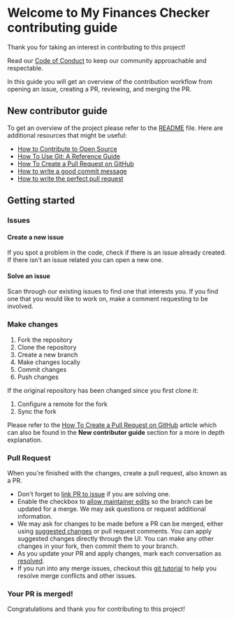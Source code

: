 # Welcome to My Finances Checker contributing guide

Thank you for taking an interest in contributing to this project!

Read our [Code of Conduct](https://github.com/samc18/sim-racing-peru/blob/master/CODE_OF_CONDUCT.md) to keep our community approachable and respectable.

In this guide you will get an overview of the contribution workflow from opening an issue, creating a PR, reviewing, and merging the PR.

## New contributor guide

To get an overview of the project please refer to the [README](https://github.com/samc18/sim-racing-peru/blob/master/README.md) file. Here are additional resources that might be useful:

- [How to Contribute to Open Source](https://opensource.guide/how-to-contribute/)
- [How To Use Git: A Reference Guide](https://www.digitalocean.com/community/cheatsheets/how-to-use-git-a-reference-guide)
- [How To Create a Pull Request on GitHub](https://www.digitalocean.com/community/tutorials/how-to-create-a-pull-request-on-github)
- [How to write a good commit message](https://dev.to/chrissiemhrk/git-commit-message-5e21)
- [How to write the perfect pull request](https://github.blog/2015-01-21-how-to-write-the-perfect-pull-request/)

## Getting started

### Issues

#### Create a new issue
If you spot a problem in the code, check if there is an issue already created. If there isn't an issue related you can open a new one.

#### Solve an issue
Scan through our existing issues to find one that interests you. If you find one that you would like to work on, make a comment requesting to be involved.

### Make changes

1. Fork the repository
2. Clone the repository
3. Create a new branch
4. Make changes locally
5. Commit changes
6. Push changes

If the original repository has been changed since you first clone it:

1. Configure a remote for the fork
2. Sync the fork

Please refer to the [How To Create a Pull Request on GitHub](https://www.digitalocean.com/community/tutorials/how-to-create-a-pull-request-on-github) article which 
can also be found in the **New contributor guide** section for a more in depth explanation.

### Pull Request

When you're finished with the changes, create a pull request, also known as a PR.

- Don't forget to [link PR to issue](https://docs.github.com/en/issues/tracking-your-work-with-issues/linking-a-pull-request-to-an-issue) if you are solving one.
- Enable the checkbox to [allow maintainer edits](https://docs.github.com/en/pull-requests/collaborating-with-pull-requests/working-with-forks/allowing-changes-to-a-pull-request-branch-created-from-a-fork) so the branch can be updated for a merge. We may ask questions or request additional information.
- We may ask for changes to be made before a PR can be merged, either using [suggested changes](https://docs.github.com/en/pull-requests/collaborating-with-pull-requests/reviewing-changes-in-pull-requests/incorporating-feedback-in-your-pull-request) or pull request comments. You can apply suggested changes directly through the UI. You can make any other changes in your fork, then commit them to your branch.
- As you update your PR and apply changes, mark each conversation as [resolved](https://docs.github.com/en/pull-requests/collaborating-with-pull-requests/reviewing-changes-in-pull-requests/commenting-on-a-pull-request#resolving-conversations).
- If you run into any merge issues, checkout this [git tutorial](https://github.com/skills/resolve-merge-conflicts) to help you resolve merge conflicts and other issues.

### Your PR is merged!

Congratulations and thank you for contributing to this project!
